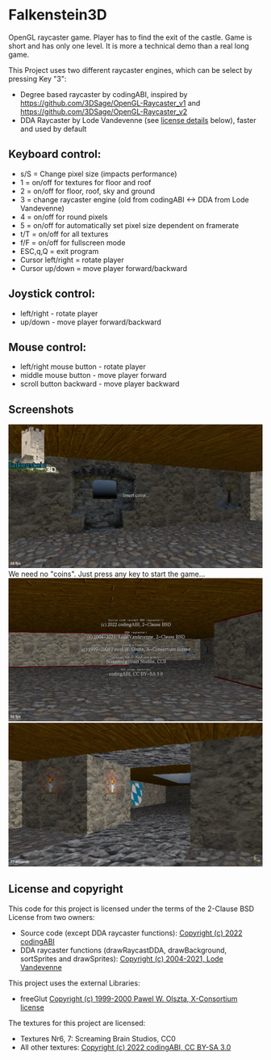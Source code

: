 # Falkenstein3D

OpenGL raycaster game. Player has to find the exit of the castle. Game is short and has only one level. It is more a technical demo than a real long game.

This Project uses two different raycaster engines, which can be select by pressing Key "3":
- Degree based raycaster by codingABI, inspired by https://github.com/3DSage/OpenGL-Raycaster_v1 and https://github.com/3DSage/OpenGL-Raycaster_v2
- DDA Raycaster by Lode Vandevenne (see [license details](#license-and-copyright) below), faster and used by default

## Keyboard control:
- s/S = Change pixel size (impacts performance)
- 1 = on/off for textures for floor and roof
- 2 = on/off for floor, roof, sky and ground
- 3 = change raycaster engine (old from codingABI <-> DDA from Lode Vandevenne) 
- 4 = on/off for round pixels
- 5 = on/off for automatically set pixel size dependent on framerate
- t/T = on/off for all textures
- f/F = on/off for fullscreen mode
- ESC,q,Q = exit program
- Cursor left/right = rotate player
- Cursor up/down = move player forward/backward

## Joystick control:
- left/right - rotate player
- up/down - move player forward/backward
 
## Mouse control:
- left/right mouse button - rotate player
- middle mouse button - move player forward
- scroll button backward - move player backward

## Screenshots
![Start screen](assets/images/Screenshot01.jpg)
We need no "coins". Just press any key to start the game...
![License screen](assets/images/Screenshot02.jpg)
![Open wall](assets/images/Screenshot03.jpg)

## License and copyright

This code for this project is licensed under the terms of the 2-Clause BSD License from two owners:

- Source code (except DDA raycaster functions): [Copyright (c) 2022 codingABI](LICENSE.md)
- DDA raycaster functions (drawRaycastDDA, drawBackground, sortSprites and drawSprites): [Copyright (c) 2004-2021, Lode Vandevenne](LICENSE.DDA)

This project uses the external Libraries:
- freeGlut [Copyright (c) 1999-2000 Pawel W. Olszta, X-Consortium license](LICENSE.freeGlut)

The textures for this project are licensed:
- Textures Nr6, 7: Screaming Brain Studios, CC0 
- All other textures: [Copyright (c) 2022 codingABI, CC BY-SA 3.0](LICENSE.CC-BY-SA-3.0)
